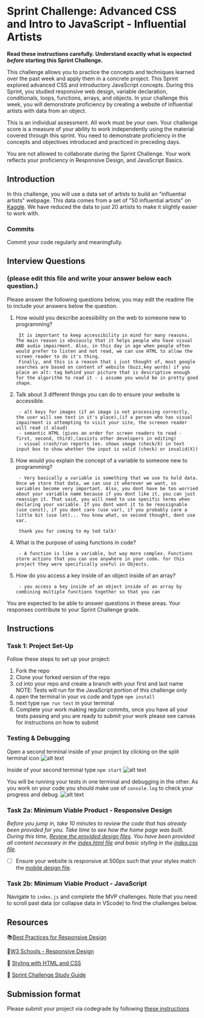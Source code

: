 # Sprint Challenge: Advanced CSS and Intro to JavaScript - Influential Artists

**Read these instructions carefully. Understand exactly what is expected _before_ starting this Sprint Challenge.**

This challenge allows you to practice the concepts and techniques learned over the past week and apply them in a concrete project. This Sprint explored advanced CSS and introductory JavaScript concepts. During this Sprint, you studied responsive web design, variable declaration, conditionals, loops, functions, arrays, and objects. In your challenge this week, you will demonstrate proficiency by creating a website of influential artists with data from an object.

This is an individual assessment. All work must be your own. Your challenge score is a measure of your ability to work independently using the material covered through this sprint. You need to demonstrate proficiency in the concepts and objectives introduced and practiced in preceding days.

You are not allowed to collaborate during the Sprint Challenge. Your work reflects your proficiency in Responsive Design, and JavaScript Basics.


## Introduction

In this challenge, you will use a data set of artists to build an "influential artists" webpage. This data comes from a set of "50 influential artists" on [Kaggle](https://www.kaggle.com/ikarus777/best-artworks-of-all-time). We have reduced the data to just 20 artists to make it slightly easier to work with.

### Commits

Commit your code regularly and meaningfully. 

## Interview Questions
### (please edit this file and write your answer below each question.)

Please answer the following questions below, you may edit the readme file to include your answers below the question.

1. How would you describe acessibility on the web to someone new to programming?

        It is important to keep accessibility in mind for many reasons. The main reason is obviously that it helps people who have visual AND audio impairment. Also, in this day in age when people often would prefer to listen and not read, we can use HTML to allow the screen reader to do it's thing.
        Finally, and this is a reason that i just thought of, most google searches are based on content of website (buzz,key words) if you place an alt: tag behind your picture that is descriptive enough for the algorithm to read it - i assume you would be in pretty good shape.

2. Talk about 3 different things you can do to ensure your website is accessible. 

        - alt keys for images (if an image is not processing correctly, the user will see text in it's place),(if a person who has visual impairment is attempting to visit your site, the screeen reader will read it aloud)
        - semantic HTML (gives an order for screen readers to read - first, second, third),(assists other developers in editing)
        - visual crash/run reports (ex. shows image (check/X) in text input box to show whether the input is valid (check) or invalid(X))

3. How would you explain the concept of a variable to someone new to programming?

        - Very basically a variable is something that we use to hold data. Once we store that data, we can use it wherever we want, so variables become very important. Also, you dont have be too worried about your variable name because if you dont like it, you can just reassign it. That said, you will need to use specific terms when declaring your variable. If you dont want it to be reassignable (use const), if you dont care (use var), if you probably care a little bit (use let)... You know what, on second thought, dont use var.

        thank you for coming to my ted talk!

4. What is the purpose of using functions in code?

        - A function is like a variable, but way more complex. Functions store actions that you can use anywhere in your code. for this project they were specifically useful in Objects.

5. How do you access a key inside of an object inside of an array?

        - you access a key inside of an object inside of an array by combining multiple functions together so that you can 

You are expected to be able to answer questions in these areas. Your responses contribute to your Sprint Challenge grade. 

## Instructions

### Task 1: Project Set-Up

Follow these steps to set up your project:

1. Fork the repo
2. Clone your forked version of the repo
3. cd into your repo and create a branch with your first and last name
NOTE: Tests will run for the JavaScript portion of this challenge only
4. open the terminal in your vs code and type `npm install`
5. next type `npm run test` in your terminal
6. Complete your work making regular commits, once you have all your tests passing and you are ready to submit your work please see canvas for instructions on how to submit

### Testing & Debugging

Open a second terminal inside of your project by clicking on the split terminal icon
![alt text](assets/split_terminal.png "Split Terminal")

Inside of your second terminal type `npm start` 
![alt text](assets/npm_start.png "type npm start")

You will be running your tests in one terminal and debugging in the other. As you work on your code you should make use of `console.log` to check your progress and debug.
![alt text](assets/tests_debug_terminal_final.png "your terminal should look like this")

### Task 2a:  Minimum Viable Product - Responsive Design

*Before you jump in, take 10 minutes to review the code that has already been provided for you. Take time to see how the home page was built. During this time, [Review the provided design files](design/). You have been provided all content necessary in the [index.html file](index.html) and basic styling in the [index.css file](css/index.css).*

* [ ] Ensure your website is responsive at 500px such that your styles match the [mobile design file](design/Mobile.png).

### Task 2b: Minimum Viable Product - JavaScript

Navigate to `index.js` and complete the MVP challenges. Note that you need to scroll past data (or collapse data in VScode) to find the challenges below.



## Resources

📚[Best Practices for Responsive Design](https://www.browserstack.com/guide/responsive-design-breakpoints)

🤝[W3 Schools - Responsive Design](https://www.w3schools.com/html/html_responsive.asp)

👀 [Styling with HTML and CSS](https://www.w3schools.com/html/html_css.asp)

🦄 [Sprint Challenge Study Guide](https://www.notion.so/lambdaschool/Unit-1-Sprint-2-Study-Guide-16f656025c8744458addb068e6348101)


## Submission format

Please submit your project via codegrade by following [these instructions](https://www.notion.so/lambdaschool/Submitting-an-assignment-via-Code-Grade-A-Step-by-Step-Walkthrough-07bd65f5f8364e709ecb5064735ce374)


